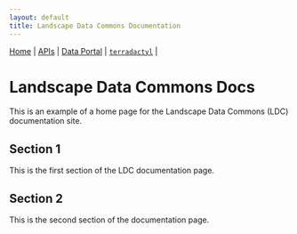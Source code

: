 ```yaml
---
layout: default
title: Landscape Data Commons Documentation
---
```

[Home](./) | [APIs](./apis.html) | [Data Portal](./data-portal.html) | [`terradactyl`](./terradactyl.html) |

# Landscape Data Commons Docs

This is an example of a home page for the Landscape Data Commons (LDC) documentation site.

## Section 1

This is the first section of the LDC documentation page.

## Section 2

This is the second section of the documentation page.
